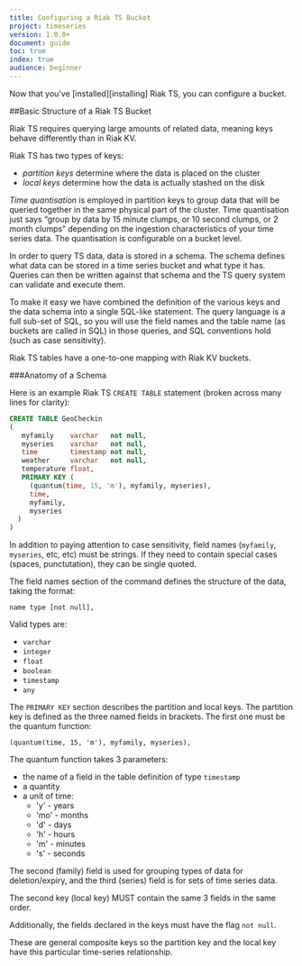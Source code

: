 ```yaml
---
title: Configuring a Riak TS Bucket
project: timeseries
version: 1.0.0+
document: guide
toc: true
index: true
audience: beginner
---
```


Now that you've [installed][installing] Riak TS, you can configure a bucket.

##Basic Structure of a Riak TS Bucket

Riak TS requires querying large amounts of related data, meaning keys behave differently than in Riak KV.

Riak TS has two types of keys:

* *partition keys* determine where the data is placed on the cluster
* *local keys* determine how the data is actually stashed on the disk

*Time quantisation* is employed in partition keys to group data that will be queried together in the same physical part of the cluster. Time quantisation just says “group by data by 15 minute clumps, or 10 second clumps, or 2 month clumps” depending on the ingestion characteristics of your time series data. The quantisation is configurable on a bucket level.

In order to query TS data, data is stored in a schema. The schema defines what data can be stored in a time series bucket and what type it has. Queries can then be written against that schema and the TS query system can validate and execute them.

To make it easy we have combined the definition of the various keys and the data schema into a single SQL-like statement. The query language is a full sub-set of SQL, so you will use the field names and the table name (as buckets are called in SQL) in those queries, and SQL conventions hold (such as case sensitivity).

Riak TS tables have a one-to-one mapping with Riak KV buckets.


###Anatomy of a Schema

Here is an example Riak TS `CREATE TABLE` statement (broken across many lines for clarity):

```sql
CREATE TABLE GeoCheckin
(
   myfamily    varchar   not null,
   myseries    varchar   not null,
   time        timestamp not null,
   weather     varchar   not null,
   temperature float,
   PRIMARY KEY (
     (quantum(time, 15, 'm'), myfamily, myseries),
     time,
     myfamily,
     myseries
  )
)
```

In addition to paying attention to case sensitivity, field names (`myfamily`, `myseries`, etc, etc) must be strings. If they need to contain special cases (spaces, punctutation), they can be single quoted.

The field names section of the command defines the structure of the data, taking the format:

```
name type [not null],
```

Valid types are: 

* `varchar`
* `integer`
* `float`
* `boolean`
* `timestamp`
* `any`

The `PRIMARY KEY` section describes the partition and local keys. The partition key is defined as the three named fields in brackets. The first one must be the quantum function:

```
(quantum(time, 15, 'm'), myfamily, myseries),
```

The quantum function takes 3 parameters:

* the name of a field in the table definition of type `timestamp`
* a quantity
* a unit of time:
  *  'y' - years
  * 'mo' - months
  * 'd'  - days
  * 'h' - hours
  * 'm' - minutes
  * 's' - seconds

The second (family) field is used for grouping types of data for deletion/expiry, and the third (series) field is for sets of time series data.

The second key (local key) MUST contain the same 3 fields in the same order.

Additionally, the fields declared in the keys must have the flag `not null`.

These are general composite keys so the partition key and the local key have this particular time-series relationship.


